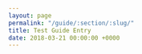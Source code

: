 ```yaml
---
layout: page
permalink: "/guide/:section/:slug/"
title: Test Guide Entry
date: 2018-03-21 00:00:00 +0000
---
```

